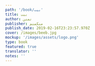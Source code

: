 ```yaml
---
path: '/book/بيب'
title: بيب
author: نمنن
publisher: منكمنم
publish_date: 2019-02-16T23:23:57.970Z
cover: /images/beeb.jpg
mockup: '/images/assets/logo.png'
type: book
featured: true
translator: ''
notes: ''
---
```


